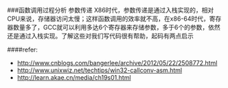 ###函数调用过程分析
参数传递
X86时代，参数传递是通过入栈实现的，相对CPU来说，存储器访问太慢；这样函数调用的效率就不高，在x86-64时代，寄存器数量多了，GCC就可以利用多达6个寄存器来存储参数，多于6个的参数，依然还是通过入栈实现。了解这些对我们写代码很有帮助，起码有两点启示

####refer:
- http://www.cnblogs.com/bangerlee/archive/2012/05/22/2508772.html
- http://www.unixwiz.net/techtips/win32-callconv-asm.html
- http://learn.akae.cn/media/ch19s01.html
